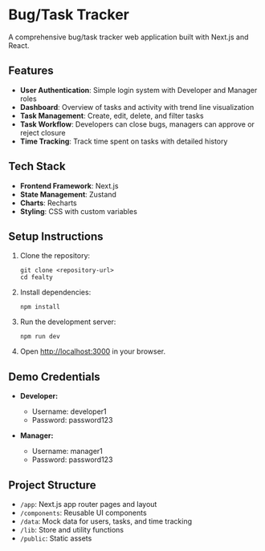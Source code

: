 #  Bug/Task Tracker

A comprehensive bug/task tracker web application built with Next.js and React.

## Features

- **User Authentication**: Simple login system with Developer and Manager roles
- **Dashboard**: Overview of tasks and activity with trend line visualization
- **Task Management**: Create, edit, delete, and filter tasks
- **Task Workflow**: Developers can close bugs, managers can approve or reject closure
- **Time Tracking**: Track time spent on tasks with detailed history

## Tech Stack

- **Frontend Framework**: Next.js
- **State Management**: Zustand
- **Charts**: Recharts
- **Styling**: CSS with custom variables

## Setup Instructions

1. Clone the repository:
   ```
   git clone <repository-url>
   cd fealty
   ```

2. Install dependencies:
   ```
   npm install
   ```

3. Run the development server:
   ```
   npm run dev
   ```

4. Open [http://localhost:3000](http://localhost:3000) in your browser.

## Demo Credentials

- **Developer:**
  - Username: developer1
  - Password: password123

- **Manager:**
  - Username: manager1
  - Password: password123


## Project Structure

- `/app`: Next.js app router pages and layout
- `/components`: Reusable UI components
- `/data`: Mock data for users, tasks, and time tracking
- `/lib`: Store and utility functions
- `/public`: Static assets

